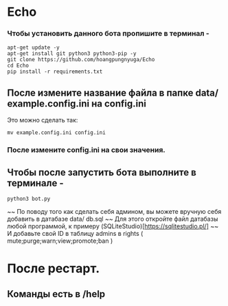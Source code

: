 # Echo
 
### Чтобы установить данного бота пропишите в терминал -
```shell
apt-get update -y
apt-get install git python3 python3-pip -y
git clone https://github.com/hoangpungnyuga/Echo
cd Echo
pip install -r requirements.txt
```
## После измените название файла в папке **data/** example.config.ini на **config.ini**
Это можно сделать так:
```shell
mv example.config.ini config.ini
```

### После измените **config.ini** на свои значения.

## Чтобы после запустить бота выполните в терминале -
```shell
python3 bot.py
```

~~ По поводу того как сделать себя админом, вы можете вручную себя добавить в датабазе data/ db.sql
~~ Для этого откройте файл датабазы любой программой, к примеру (SQLiteStudio)[https://sqlitestudio.pl/]
~~ И добавьте свой ID в таблицу admins в rights ( mute\;purge\;warn\;view\;promote\;ban )
# После рестарт.

## Команды есть в /help
